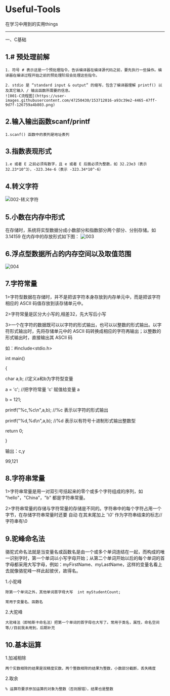 # Useful-Tools
在学习中用到的实用things

-----------------------------------------------------------------------------------------------------------------------------------------------------------------------------------

一、C基础

1.# 预处理前解
-----------------------------------------------------------------------------------------------------------------------------------------------------------------------------------
    1. 符号 # 表示这是一个预处理指令，告诉编译器在编译源代码之前，要先执行一些操作。编译器在编译过程开始之前的预处理阶段会处理这些指令。
    
    2. stdio 是 “standard input & output” 的缩写，包含了编译器理解 printf() 以及其它输入 / 输出函数所需要的信息。
    ![001-C流程图](https://user-images.githubusercontent.com/47250430/153712016-a93c39e2-4465-47ff-9d7f-126759a4b803.png)
    
2.输入输出函数scanf/printf
-----------------------------------------------------------------------------------------------------------------------------------------------------------------------------------
    1.scanf() 函数中的表列是地址表列
    
3.指数表现形式
-----------------------------------------------------------------------------------------------------------------------------------------------------------------------------------
    1.e 或者 E 之前必须有数字，且 e 或者 E 后面必须为整数，如 32.23e3（表示 32.23*10^3），-323.34e-6（表示 -323.34*10^-6）
    
4.转义字符
---------------------------------------------------------------------------------------------------------------------------------------------------------------------------------
![002-转义字符](https://user-images.githubusercontent.com/47250430/153711918-4f5c2119-e4a3-43dc-8953-a6c168a0f2bd.png)

5.小数在内存中形式
---------------------------------------------------------------------------------------------------------------------------------------------------------------------------------
在存储时，系统将实型数据分成小数部分和指数部分两个部分、分别存储。如 3.14159 在内存中的存放形式如下图：
![003](https://user-images.githubusercontent.com/47250430/153712892-f23cbf06-c89b-41c9-905b-2bdc551fb29c.jpg)

6.浮点型数据所占的内存空间以及取值范围
---------------------------------------------------------------------------------------------------------------------------------------------------------------------------------
![004](https://user-images.githubusercontent.com/47250430/153712915-d93ec30e-66d7-46c6-8718-a8bd9a23e30e.jpg)

7.字符常量
---------------------------------------------------------------------------------------------------------------------------------------------------------------------------------
1>字符型数据在存储时，并不是把该字符本身存放到内存单元中，而是把该字符相应的 ASCII 码值存放到该存储单元中。

2>字符常量是区分大小写的,相差32，先大写后小写

3>一个在字符的数据既可以以字符的形式输出，也可以以整数的形式输出。以字符形式输出时，先将存储单元中的 ASCII 码转换成相应的字符再输出；以整数的形式输出时，直接输出其 ASCII 码

如：#include<stdio.h>

int main()

{

  char a,b;                       //定义a和b为字符型变量
  
  a = 'c';                      //把字符常量 'c' 赋值给变量 a
  
  b = 121;
  
  printf("%c,%c\n",a,b);          //%c 表示以字符的形式输出
  
  printf("%d,%d\n",a,b);          //%d 表示以有符号十进制形式输出整数型
  
  return 0;
  
}


输出：c,y

99,121

8.字符串常量
---------------------------------------------------------------------------------------------------------------------------------------------------------------------------------
1>字符串常量是用一对双引号括起来的零个或多个字符组成的序列，如 "hello"，"China"，"b" 都是字符串常量。

2>字符串常量的存储与字符常量的存储是不同的。字符串中的每个字符占用一个字节，在存储字符串常量时还要 自动 在其末尾加上 '\0' 作为字符串结束的标志//字符串有\0

9.驼峰命名法
---------------------------------------------------------------------------------------------------------------------------------------------------------------------------------
骆驼式命名法就是当变量名或函数名是由一个或多个单词连结在一起，而构成的唯一识别字时，第一个单词以小写字母开始；从第二个单词开始以后的每个单词的首字母都采用大写字母，例如：myFirstName、myLastName，这样的变量名看上去就像骆驼峰一样此起彼伏，故得名。

1.小驼峰

    除第一个单词之外，其他单词首字母大写  int myStudentCount;
    
    常用于变量名、函数名
    
2.大驼峰

    大驼峰法（即帕斯卡命名法）把第一个单词的首字母也大写了。常用于类名，属性，命名空间等//目前我未用到，后期补充
    
10.基本运算
---------------------------------------------------------------------------------------------------------------------------------------------------------------------------------
1.加减相除

    两个实数相除的结果是双精度实数，两个整数相除的结果为整数，小数部分截断，丢失精度
2.取余
    
    % 运算符要求参加运算的对象为整数（否则报错），结果也是整数
    
